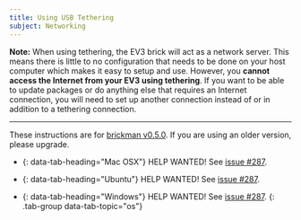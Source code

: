 ```yaml
---
title: Using USB Tethering
subject: Networking
---
```


__Note:__ When using tethering, the EV3 brick will act as a network server. This
means there is little to no configuration that needs to be done on your host
computer which makes it easy to setup and use. However, you __cannot access the
Internet from your EV3 using tethering__. If you want to be able to update
packages or do anything else that requires an Internet connection, you will need
to set up another connection instead of or in addition to a tethering connection.

---

These instructions are for [brickman v0.5.0](http://www.ev3dev.org/news/2015/02/24/Package-Release/).
If you are using an older version, please upgrade.

*   {: data-tab-heading="Mac OSX"}
    HELP WANTED! See [issue #287](https://github.com/ev3dev/ev3dev/issues/287).

*   {: data-tab-heading="Ubuntu"}
    HELP WANTED! See [issue #287](https://github.com/ev3dev/ev3dev/issues/287).

*   {: data-tab-heading="Windows"}
    HELP WANTED! See [issue #287](https://github.com/ev3dev/ev3dev/issues/287).
{: .tab-group data-tab-topic="os"}
